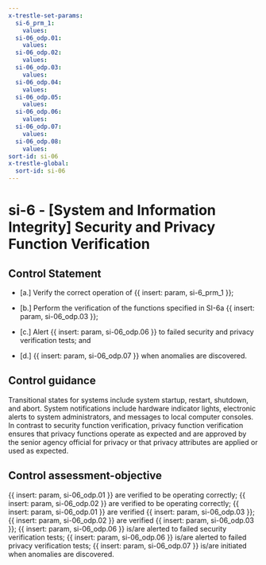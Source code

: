 ```yaml
---
x-trestle-set-params:
  si-6_prm_1:
    values:
  si-06_odp.01:
    values:
  si-06_odp.02:
    values:
  si-06_odp.03:
    values:
  si-06_odp.04:
    values:
  si-06_odp.05:
    values:
  si-06_odp.06:
    values:
  si-06_odp.07:
    values:
  si-06_odp.08:
    values:
sort-id: si-06
x-trestle-global:
  sort-id: si-06
---
```


# si-6 - \[System and Information Integrity\] Security and Privacy Function Verification

## Control Statement

- \[a.\] Verify the correct operation of {{ insert: param, si-6_prm_1 }};

- \[b.\] Perform the verification of the functions specified in SI-6a {{ insert: param, si-06_odp.03 }};

- \[c.\] Alert {{ insert: param, si-06_odp.06 }} to failed security and privacy verification tests; and

- \[d.\] {{ insert: param, si-06_odp.07 }} when anomalies are discovered.

## Control guidance

Transitional states for systems include system startup, restart, shutdown, and abort. System notifications include hardware indicator lights, electronic alerts to system administrators, and messages to local computer consoles. In contrast to security function verification, privacy function verification ensures that privacy functions operate as expected and are approved by the senior agency official for privacy or that privacy attributes are applied or used as expected.

## Control assessment-objective

{{ insert: param, si-06_odp.01 }} are verified to be operating correctly;
{{ insert: param, si-06_odp.02 }} are verified to be operating correctly;
{{ insert: param, si-06_odp.01 }} are verified {{ insert: param, si-06_odp.03 }};
{{ insert: param, si-06_odp.02 }} are verified {{ insert: param, si-06_odp.03 }};
{{ insert: param, si-06_odp.06 }} is/are alerted to failed security verification tests;
{{ insert: param, si-06_odp.06 }} is/are alerted to failed privacy verification tests;
{{ insert: param, si-06_odp.07 }} is/are initiated when anomalies are discovered.
